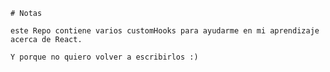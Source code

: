     # Notas 

    este Repo contiene varios customHooks para ayudarme en mi aprendizaje acerca de React.

    Y porque no quiero volver a escribirlos :)